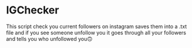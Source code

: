 # IGChecker

This script check you current followers on instagram saves them into a .txt file and if you see someone unfollow you it goes through all your followers and tells you who unfollowed you🙃
